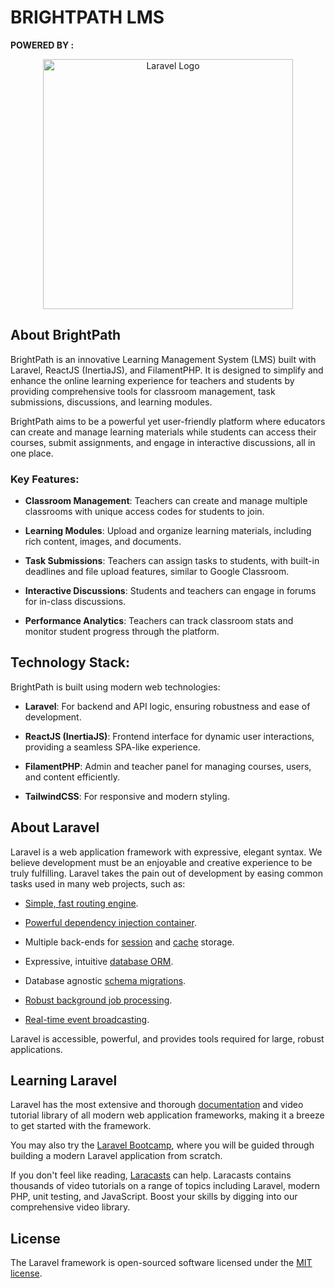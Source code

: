 # BRIGHTPATH LMS

**POWERED BY :**

<p  align="center"><a  href="https://laravel.com"  target="_blank"><img  src="https://raw.githubusercontent.com/laravel/art/master/logo-lockup/5%20SVG/2%20CMYK/1%20Full%20Color/laravel-logolockup-cmyk-red.svg"  width="400"  alt="Laravel Logo"></a></p>

## About BrightPath

BrightPath is an innovative Learning Management System (LMS) built with Laravel, ReactJS (InertiaJS), and FilamentPHP. It is designed to simplify and enhance the online learning experience for teachers and students by providing comprehensive tools for classroom management, task submissions, discussions, and learning modules.

BrightPath aims to be a powerful yet user-friendly platform where educators can create and manage learning materials while students can access their courses, submit assignments, and engage in interactive discussions, all in one place.

### Key Features:

-   **Classroom Management**: Teachers can create and manage multiple classrooms with unique access codes for students to join.

-   **Learning Modules**: Upload and organize learning materials, including rich content, images, and documents.

-   **Task Submissions**: Teachers can assign tasks to students, with built-in deadlines and file upload features, similar to Google Classroom.

-   **Interactive Discussions**: Students and teachers can engage in forums for in-class discussions.

-   **Performance Analytics**: Teachers can track classroom stats and monitor student progress through the platform.

## Technology Stack:

BrightPath is built using modern web technologies:

-   **Laravel**: For backend and API logic, ensuring robustness and ease of development.

-   **ReactJS (InertiaJS)**: Frontend interface for dynamic user interactions, providing a seamless SPA-like experience.

-   **FilamentPHP**: Admin and teacher panel for managing courses, users, and content efficiently.

-   **TailwindCSS**: For responsive and modern styling.

## About Laravel

Laravel is a web application framework with expressive, elegant syntax. We believe development must be an enjoyable and creative experience to be truly fulfilling. Laravel takes the pain out of development by easing common tasks used in many web projects, such as:

-   [Simple, fast routing engine](https://laravel.com/docs/routing).

-   [Powerful dependency injection container](https://laravel.com/docs/container).

-   Multiple back-ends for [session](https://laravel.com/docs/session) and [cache](https://laravel.com/docs/cache) storage.

-   Expressive, intuitive [database ORM](https://laravel.com/docs/eloquent).

-   Database agnostic [schema migrations](https://laravel.com/docs/migrations).

-   [Robust background job processing](https://laravel.com/docs/queues).

-   [Real-time event broadcasting](https://laravel.com/docs/broadcasting).

Laravel is accessible, powerful, and provides tools required for large, robust applications.

## Learning Laravel

Laravel has the most extensive and thorough [documentation](https://laravel.com/docs) and video tutorial library of all modern web application frameworks, making it a breeze to get started with the framework.

You may also try the [Laravel Bootcamp](https://bootcamp.laravel.com), where you will be guided through building a modern Laravel application from scratch.

If you don't feel like reading, [Laracasts](https://laracasts.com) can help. Laracasts contains thousands of video tutorials on a range of topics including Laravel, modern PHP, unit testing, and JavaScript. Boost your skills by digging into our comprehensive video library.

## License

The Laravel framework is open-sourced software licensed under the [MIT license](https://opensource.org/licenses/MIT).
